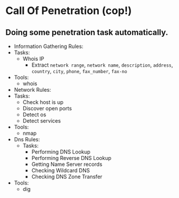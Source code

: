 # Call Of Penetration (cop!)

## Doing some penetration task automatically.


* Information Gathering Rules:
 * Tasks:
    * Whois IP
      * Extract `network range`, `network name`, `description`,
                `address`, `country`, `city`, `phone`, `fax_number`, `fax-no`
 * Tools:
   * whois
* Network Rules:
 * Tasks:
    * Check host is up
    * Discover open ports
    * Detect os
    * Detect services
 * Tools:
   * nmap
* Dns Rules:
  * Tasks:
      * Performing DNS Lookup
      * Performing Reverse DNS Lookup
      * Getting Name Server records
      * Checking Wildcard DNS
      * Checking DNS Zone Transfer
 * Tools:
   * dig
